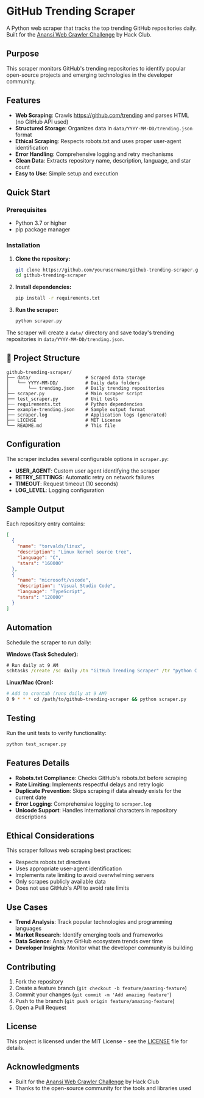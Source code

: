 # GitHub Trending Scraper

A Python web scraper that tracks the top trending GitHub repositories daily. Built for the [Anansi Web Crawler Challenge](https://anansi.hackclub.com/) by Hack Club.

## Purpose
This scraper monitors GitHub's trending repositories to identify popular open-source projects and emerging technologies in the developer community.

## Features
-  **Web Scraping**: Crawls https://github.com/trending and parses HTML (no GitHub API used)
-  **Structured Storage**: Organizes data in `data/YYYY-MM-DD/trending.json` format
-  **Ethical Scraping**: Respects robots.txt and uses proper user-agent identification
-  **Error Handling**: Comprehensive logging and retry mechanisms
-  **Clean Data**: Extracts repository name, description, language, and star count
-  **Easy to Use**: Simple setup and execution

## Quick Start

### Prerequisites
- Python 3.7 or higher
- pip package manager

### Installation

1. **Clone the repository:**
   ```bash
   git clone https://github.com/yourusername/github-trending-scraper.git
   cd github-trending-scraper
   ```

2. **Install dependencies:**
   ```bash
   pip install -r requirements.txt
   ```

3. **Run the scraper:**
   ```bash
   python scraper.py
   ```

The scraper will create a `data/` directory and save today's trending repositories in `data/YYYY-MM-DD/trending.json`.

## 📁 Project Structure
```
github-trending-scraper/
├── data/                    # Scraped data storage
│   └── YYYY-MM-DD/          # Daily data folders
│       └── trending.json    # Daily trending repositories
├── scraper.py               # Main scraper script
├── test_scraper.py          # Unit tests
├── requirements.txt         # Python dependencies
├── example-trending.json    # Sample output format
├── scraper.log              # Application logs (generated)
├── LICENSE                  # MIT License
└── README.md                # This file
```

## Configuration

The scraper includes several configurable options in `scraper.py`:

- **USER_AGENT**: Custom user agent identifying the scraper
- **RETRY_SETTINGS**: Automatic retry on network failures
- **TIMEOUT**: Request timeout (10 seconds)
- **LOG_LEVEL**: Logging configuration

## Sample Output

Each repository entry contains:

```json
[
  {
    "name": "torvalds/linux",
    "description": "Linux kernel source tree",
    "language": "C",
    "stars": "160000"
  },
  {
    "name": "microsoft/vscode",
    "description": "Visual Studio Code",
    "language": "TypeScript",
    "stars": "120000"
  }
]
```

## Automation

Schedule the scraper to run daily:

**Windows (Task Scheduler):**
```cmd
# Run daily at 9 AM
schtasks /create /sc daily /tn "GitHub Trending Scraper" /tr "python C:\path\to\scraper.py" /st 09:00
```

**Linux/Mac (Cron):**
```bash
# Add to crontab (runs daily at 9 AM)
0 9 * * * cd /path/to/github-trending-scraper && python scraper.py
```

## Testing

Run the unit tests to verify functionality:

```bash
python test_scraper.py
```

## Features Details

- **Robots.txt Compliance**: Checks GitHub's robots.txt before scraping
- **Rate Limiting**: Implements respectful delays and retry logic
- **Duplicate Prevention**: Skips scraping if data already exists for the current date
- **Error Logging**: Comprehensive logging to `scraper.log`
- **Unicode Support**: Handles international characters in repository descriptions

## Ethical Considerations

This scraper follows web scraping best practices:
- Respects robots.txt directives
- Uses appropriate user-agent identification
- Implements rate limiting to avoid overwhelming servers
- Only scrapes publicly available data
- Does not use GitHub's API to avoid rate limits

## Use Cases

- **Trend Analysis**: Track popular technologies and programming languages
- **Market Research**: Identify emerging tools and frameworks
- **Data Science**: Analyze GitHub ecosystem trends over time
- **Developer Insights**: Monitor what the developer community is building

## Contributing

1. Fork the repository
2. Create a feature branch (`git checkout -b feature/amazing-feature`)
3. Commit your changes (`git commit -m 'Add amazing feature'`)
4. Push to the branch (`git push origin feature/amazing-feature`)
5. Open a Pull Request

## License

This project is licensed under the MIT License - see the [LICENSE](LICENSE) file for details.

## Acknowledgments

- Built for the [Anansi Web Crawler Challenge](https://anansi.hackclub.com/) by Hack Club
- Thanks to the open-source community for the tools and libraries used
